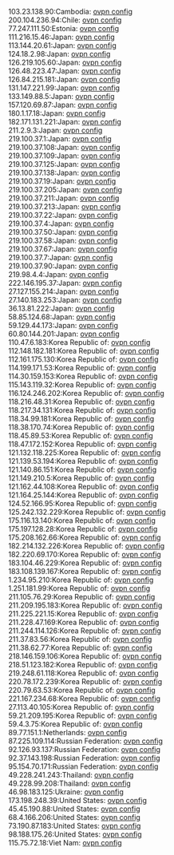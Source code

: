 103.23.138.90:Cambodia: [ovpn config](vpn/103_23_138_90.ovpn)  
200.104.236.94:Chile: [ovpn config](vpn/200_104_236_94.ovpn)  
77.247.111.50:Estonia: [ovpn config](vpn/77_247_111_50.ovpn)  
111.216.15.46:Japan: [ovpn config](vpn/111_216_15_46.ovpn)  
113.144.20.61:Japan: [ovpn config](vpn/113_144_20_61.ovpn)  
124.18.2.98:Japan: [ovpn config](vpn/124_18_2_98.ovpn)  
126.219.105.60:Japan: [ovpn config](vpn/126_219_105_60.ovpn)  
126.48.223.47:Japan: [ovpn config](vpn/126_48_223_47.ovpn)  
126.84.215.181:Japan: [ovpn config](vpn/126_84_215_181.ovpn)  
131.147.221.99:Japan: [ovpn config](vpn/131_147_221_99.ovpn)  
133.149.88.5:Japan: [ovpn config](vpn/133_149_88_5.ovpn)  
157.120.69.87:Japan: [ovpn config](vpn/157_120_69_87.ovpn)  
180.1.17.18:Japan: [ovpn config](vpn/180_1_17_18.ovpn)  
182.171.131.221:Japan: [ovpn config](vpn/182_171_131_221.ovpn)  
211.2.9.3:Japan: [ovpn config](vpn/211_2_9_3.ovpn)  
219.100.37.1:Japan: [ovpn config](vpn/219_100_37_1.ovpn)  
219.100.37.108:Japan: [ovpn config](vpn/219_100_37_108.ovpn)  
219.100.37.109:Japan: [ovpn config](vpn/219_100_37_109.ovpn)  
219.100.37.125:Japan: [ovpn config](vpn/219_100_37_125.ovpn)  
219.100.37.138:Japan: [ovpn config](vpn/219_100_37_138.ovpn)  
219.100.37.19:Japan: [ovpn config](vpn/219_100_37_19.ovpn)  
219.100.37.205:Japan: [ovpn config](vpn/219_100_37_205.ovpn)  
219.100.37.211:Japan: [ovpn config](vpn/219_100_37_211.ovpn)  
219.100.37.213:Japan: [ovpn config](vpn/219_100_37_213.ovpn)  
219.100.37.22:Japan: [ovpn config](vpn/219_100_37_22.ovpn)  
219.100.37.4:Japan: [ovpn config](vpn/219_100_37_4.ovpn)  
219.100.37.50:Japan: [ovpn config](vpn/219_100_37_50.ovpn)  
219.100.37.58:Japan: [ovpn config](vpn/219_100_37_58.ovpn)  
219.100.37.67:Japan: [ovpn config](vpn/219_100_37_67.ovpn)  
219.100.37.7:Japan: [ovpn config](vpn/219_100_37_7.ovpn)  
219.100.37.90:Japan: [ovpn config](vpn/219_100_37_90.ovpn)  
219.98.4.4:Japan: [ovpn config](vpn/219_98_4_4.ovpn)  
222.146.195.37:Japan: [ovpn config](vpn/222_146_195_37.ovpn)  
27.127.155.214:Japan: [ovpn config](vpn/27_127_155_214.ovpn)  
27.140.183.253:Japan: [ovpn config](vpn/27_140_183_253.ovpn)  
36.13.81.222:Japan: [ovpn config](vpn/36_13_81_222.ovpn)  
58.85.124.68:Japan: [ovpn config](vpn/58_85_124_68.ovpn)  
59.129.44.173:Japan: [ovpn config](vpn/59_129_44_173.ovpn)  
60.80.144.201:Japan: [ovpn config](vpn/60_80_144_201.ovpn)  
110.47.6.183:Korea Republic of: [ovpn config](vpn/110_47_6_183.ovpn)  
112.148.182.181:Korea Republic of: [ovpn config](vpn/112_148_182_181.ovpn)  
112.161.175.130:Korea Republic of: [ovpn config](vpn/112_161_175_130.ovpn)  
114.199.171.53:Korea Republic of: [ovpn config](vpn/114_199_171_53.ovpn)  
114.30.159.153:Korea Republic of: [ovpn config](vpn/114_30_159_153.ovpn)  
115.143.119.32:Korea Republic of: [ovpn config](vpn/115_143_119_32.ovpn)  
116.124.246.202:Korea Republic of: [ovpn config](vpn/116_124_246_202.ovpn)  
118.216.48.31:Korea Republic of: [ovpn config](vpn/118_216_48_31.ovpn)  
118.217.34.131:Korea Republic of: [ovpn config](vpn/118_217_34_131.ovpn)  
118.34.99.181:Korea Republic of: [ovpn config](vpn/118_34_99_181.ovpn)  
118.38.170.74:Korea Republic of: [ovpn config](vpn/118_38_170_74.ovpn)  
118.45.89.53:Korea Republic of: [ovpn config](vpn/118_45_89_53.ovpn)  
118.47.172.152:Korea Republic of: [ovpn config](vpn/118_47_172_152.ovpn)  
121.132.118.225:Korea Republic of: [ovpn config](vpn/121_132_118_225.ovpn)  
121.139.53.194:Korea Republic of: [ovpn config](vpn/121_139_53_194.ovpn)  
121.140.86.151:Korea Republic of: [ovpn config](vpn/121_140_86_151.ovpn)  
121.149.210.5:Korea Republic of: [ovpn config](vpn/121_149_210_5.ovpn)  
121.162.44.108:Korea Republic of: [ovpn config](vpn/121_162_44_108.ovpn)  
121.164.25.144:Korea Republic of: [ovpn config](vpn/121_164_25_144.ovpn)  
124.52.166.95:Korea Republic of: [ovpn config](vpn/124_52_166_95.ovpn)  
125.242.132.229:Korea Republic of: [ovpn config](vpn/125_242_132_229.ovpn)  
175.116.13.140:Korea Republic of: [ovpn config](vpn/175_116_13_140.ovpn)  
175.197.128.28:Korea Republic of: [ovpn config](vpn/175_197_128_28.ovpn)  
175.208.162.66:Korea Republic of: [ovpn config](vpn/175_208_162_66.ovpn)  
182.214.132.226:Korea Republic of: [ovpn config](vpn/182_214_132_226.ovpn)  
182.220.69.170:Korea Republic of: [ovpn config](vpn/182_220_69_170.ovpn)  
183.104.46.229:Korea Republic of: [ovpn config](vpn/183_104_46_229.ovpn)  
183.108.139.167:Korea Republic of: [ovpn config](vpn/183_108_139_167.ovpn)  
1.234.95.210:Korea Republic of: [ovpn config](vpn/1_234_95_210.ovpn)  
1.251.181.99:Korea Republic of: [ovpn config](vpn/1_251_181_99.ovpn)  
211.105.76.29:Korea Republic of: [ovpn config](vpn/211_105_76_29.ovpn)  
211.209.195.183:Korea Republic of: [ovpn config](vpn/211_209_195_183.ovpn)  
211.225.221.15:Korea Republic of: [ovpn config](vpn/211_225_221_15.ovpn)  
211.228.47.169:Korea Republic of: [ovpn config](vpn/211_228_47_169.ovpn)  
211.244.114.126:Korea Republic of: [ovpn config](vpn/211_244_114_126.ovpn)  
211.37.83.56:Korea Republic of: [ovpn config](vpn/211_37_83_56.ovpn)  
211.38.62.77:Korea Republic of: [ovpn config](vpn/211_38_62_77.ovpn)  
218.146.159.106:Korea Republic of: [ovpn config](vpn/218_146_159_106.ovpn)  
218.51.123.182:Korea Republic of: [ovpn config](vpn/218_51_123_182.ovpn)  
219.248.61.118:Korea Republic of: [ovpn config](vpn/219_248_61_118.ovpn)  
220.78.172.239:Korea Republic of: [ovpn config](vpn/220_78_172_239.ovpn)  
220.79.63.53:Korea Republic of: [ovpn config](vpn/220_79_63_53.ovpn)  
221.167.234.68:Korea Republic of: [ovpn config](vpn/221_167_234_68.ovpn)  
27.113.40.105:Korea Republic of: [ovpn config](vpn/27_113_40_105.ovpn)  
59.21.209.195:Korea Republic of: [ovpn config](vpn/59_21_209_195.ovpn)  
59.4.3.75:Korea Republic of: [ovpn config](vpn/59_4_3_75.ovpn)  
89.77.151.1:Netherlands: [ovpn config](vpn/89_77_151_1.ovpn)  
87.225.109.114:Russian Federation: [ovpn config](vpn/87_225_109_114.ovpn)  
92.126.93.137:Russian Federation: [ovpn config](vpn/92_126_93_137.ovpn)  
92.37.143.198:Russian Federation: [ovpn config](vpn/92_37_143_198.ovpn)  
95.154.70.171:Russian Federation: [ovpn config](vpn/95_154_70_171.ovpn)  
49.228.241.243:Thailand: [ovpn config](vpn/49_228_241_243.ovpn)  
49.228.99.208:Thailand: [ovpn config](vpn/49_228_99_208.ovpn)  
46.98.183.125:Ukraine: [ovpn config](vpn/46_98_183_125.ovpn)  
173.198.248.39:United States: [ovpn config](vpn/173_198_248_39.ovpn)  
45.45.190.88:United States: [ovpn config](vpn/45_45_190_88.ovpn)  
68.4.166.206:United States: [ovpn config](vpn/68_4_166_206.ovpn)  
73.190.87.183:United States: [ovpn config](vpn/73_190_87_183.ovpn)  
98.188.175.26:United States: [ovpn config](vpn/98_188_175_26.ovpn)  
115.75.72.18:Viet Nam: [ovpn config](vpn/115_75_72_18.ovpn)  
